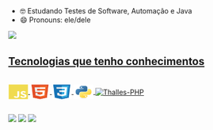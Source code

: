 ## 

- 🤓 Estudando Testes de Software, Automação e Java
- 😄 Pronouns: ele/dele

<div>
	<a href="https:github.com/Thalles-PeSilva">
	<img height="180em" src="https://github-readme-stats.vercel.app/api?username=Thalles-PeSilva&show_icons=true&theme=highcontrast&include_all_commits=true&count_private=true"/>
	
</div>


## Tecnologias que tenho conhecimentos 

<div style="display: inline_block"><br>
  <img align="center" alt="Thalles-Js" height="30" width="40" src="https://raw.githubusercontent.com/devicons/devicon/master/icons/javascript/javascript-plain.svg">
  <img align="center" alt="Thalles-HTML" height="30" width="40" src="https://raw.githubusercontent.com/devicons/devicon/master/icons/html5/html5-original.svg">
  <img align="center" alt="Thalles-CSS" height="30" width="40" src="https://raw.githubusercontent.com/devicons/devicon/master/icons/css3/css3-original.svg">
  <img align="center" alt="Thalles-Python" height="30" width="40" src="https://raw.githubusercontent.com/devicons/devicon/master/icons/python/python-original.svg">
  <img align="center" alt="Thalles-PHP" height="30" width="40" src="https://cdn.jsdelivr.net/gh/devicons/devicon/icons/php/php-original.svg">
  

##
<div>
  <a href = "mailto:thallespe.silva@gmail.com"><img src="https://img.shields.io/badge/-Gmail-%23333?style=for-the-badge&logo=gmail&logoColor=white" target="_blank"></a>
  <a href="https://www.linkedin.com/in/thalles-pereira-da-silva-5b892b130" target="_blank"><img src="https://img.shields.io/badge/-LinkedIn-%230077B5?style=for-the-badge&logo=linkedin&logoColor=white" target="_blank"></a> 
  <a href="https://wa.me/5511948695612" target="_blank"><img src="https://img.shields.io/badge/WhatsApp-25D366?style=for-the-badge&logo=whatsapp&logoColor=white"></a>
  
  </div>
